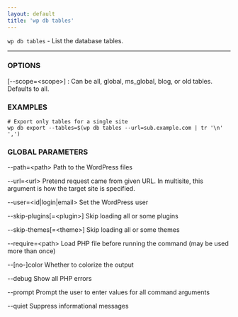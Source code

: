 ```yaml
---
layout: default
title: 'wp db tables'
---
```


`wp db tables` - List the database tables.

<hr />

### OPTIONS

[\--scope=&lt;scope&gt;]
: Can be all, global, ms_global, blog, or old tables. Defaults to all.

### EXAMPLES

    # Export only tables for a single site
    wp db export --tables=$(wp db tables --url=sub.example.com | tr '\n' ',')

### GLOBAL PARAMETERS

  \--path=&lt;path&gt;
      Path to the WordPress files

  \--url=&lt;url&gt;
      Pretend request came from given URL. In multisite, this argument is how the target site is specified.

  \--user=&lt;id|login|email&gt;
      Set the WordPress user

  \--skip-plugins[=&lt;plugin&gt;]
      Skip loading all or some plugins

  \--skip-themes[=&lt;theme&gt;]
      Skip loading all or some themes

  \--require=&lt;path&gt;
      Load PHP file before running the command (may be used more than once)

  \--[no-]color
      Whether to colorize the output

  \--debug
      Show all PHP errors

  \--prompt
      Prompt the user to enter values for all command arguments

  \--quiet
      Suppress informational messages



